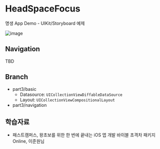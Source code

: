 # HeadSpaceFocus
명생 App Demo - UIKit/Storyboard 예제

![image](https://user-images.githubusercontent.com/89061309/202903013-4581e35b-9098-40dd-9235-d636972b7b66.png)

## Navigation
TBD


## Branch
* part3/basic
  * Datasource: `UICollectionViewDiffableDataSource`
  * Layout: `UICollectionViewCompositionalLayout`
* part3/navigation



## 학습자료
* 패스트캠퍼스, 왕초보를 위한 한 번에 끝내는 iOS 앱 개발 바이블 초격차 패키지 Online, 이준원님
